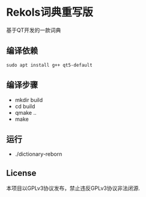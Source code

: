 # Rekols词典重写版

基于QT开发的一款词典

## 编译依赖

`sudo apt install g++ qt5-default`

## 编译步骤

* mkdir build
* cd build
* qmake ..
* make

## 运行

* ./dictionary-reborn

## License

本项目以GPLv3协议发布，禁止违反GPLv3协议非法闭源.
